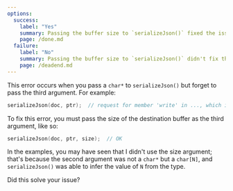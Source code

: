 ```yaml
---
options:
  success:
    label: "Yes"
    summary: Passing the buffer size to `serializeJson()` fixed the issue
    page: /done.md
  failure:
    label: "No"
    summary: Passing the buffer size to `serializeJson()` didn't fix the issue
    page: /deadend.md
---
```


This error occurs when you pass a `char*` to `serializeJson()` but forget to pass the third argument.
For example:

```c++
serializeJson(doc, ptr);  // request for member 'write' in ..., which is of non-class type 'char*' 
```

To fix this error, you must pass the size of the destination buffer as the third argument, like so:

```c++
serializeJson(doc, ptr, size);  // OK
```

In the examples, you may have seen that I didn't use the size argument; that's because the second argument was not a `char*` but a `char[N]`, and `serializeJson()` was able to infer the value of `N` from the type.

Did this solve your issue?
